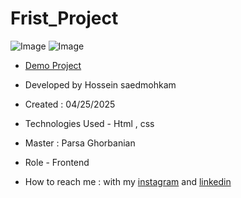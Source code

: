# Frist_Project
![Image](https://github.com/user-attachments/assets/b1d6ba6f-e452-4d17-9c78-771c2b38d2c0)
![Image](https://github.com/user-attachments/assets/84957552-4bbc-4c92-afce-45fb60b2211b)
- [Demo Project]( https://hosseinsaedmohkam.github.io/Frist_Project/)

- Developed by Hossein saedmohkam

- Created : 04/25/2025

- Technologies Used - Html , css  

- Master : Parsa Ghorbanian

- Role - Frontend

- How to reach me : with my [instagram](https://www.instagram.com/Hossein_saedmohkam.dev) and [linkedin](https://www.linkedin.com/in/Hossein-saedmohkam)
